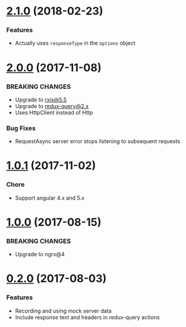 <a name="2.1.0"></a>
# [2.1.0](https://github.com/isaacplmann/ngrx-query) (2018-02-23)


### Features

* Actually uses `responseType` in the `options` object


<a name="2.0.0"></a>
# [2.0.0](https://github.com/isaacplmann/ngrx-query) (2017-11-08)


### BREAKING CHANGES

* Upgrade to rxjs@5.5
* Upgrade to redux-query@2.x
* Uses HttpClient instead of Http

### Bug Fixes

* RequestAsync server error stops listening to subsequent requests


<a name="1.0.1"></a>
# [1.0.1](https://github.com/isaacplmann/ngrx-query) (2017-11-02)


### Chore

* Support angular 4.x and 5.x


<a name="1.0.0"></a>
# [1.0.0](https://github.com/isaacplmann/ngrx-query) (2017-08-15)


### BREAKING CHANGES

* Upgrade to ngrx@4


<a name="0.2.0"></a>
# [0.2.0](https://github.com/isaacplmann/ngrx-query) (2017-08-03)


### Features

* Recording and using mock server data
* Include response text and headers in redux-query actions

